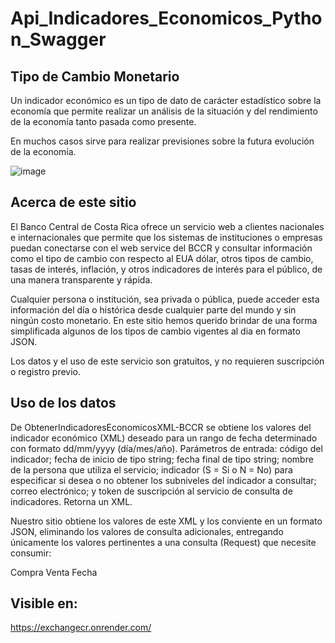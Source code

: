 ﻿# Api_Indicadores_Economicos_Python_Swagger

## Tipo de Cambio Monetario
Un indicador económico es un tipo de dato de carácter estadístico sobre la economía que permite realizar un análisis de la situación y del rendimiento de la economía tanto pasada como presente.

En muchos casos sirve para realizar previsiones sobre la futura evolución de la economía.

![image](https://github.com/user-attachments/assets/8b6afb74-2511-4b5a-b1cf-3d994f506641)


## Acerca de este sitio
El Banco Central de Costa Rica ofrece un servicio web a clientes nacionales e internacionales que permite que los sistemas de instituciones o empresas puedan conectarse con el web service del BCCR y consultar información como el tipo de cambio con respecto al EUA dólar, otros tipos de cambio, tasas de interés, inflación, y otros indicadores de interés para el público, de una manera transparente y rápida.

Cualquier persona o institución, sea privada o pública, puede acceder esta información del día o histórica desde cualquier parte del mundo y sin ningún costo monetario. En este sitio hemos querido brindar de una forma simplificada algunos de los tipos de cambio vigentes al dia en formato JSON.

Los datos y el uso de este servicio son gratuitos, y no requieren suscripción o registro previo.

## Uso de los datos
De ObtenerIndicadoresEconomicosXML-BCCR se obtiene los valores del indicador económico (XML) deseado para un rango de fecha determinado con formato dd/mm/yyyy (día/mes/año). Parámetros de entrada: código del indicador; fecha de inicio de tipo string; fecha final de tipo string; nombre de la persona que utiliza el servicio; indicador (S = Si o N = No) para especificar si desea o no obtener los subniveles del indicador a consultar; correo electrónico; y token de suscripción al servicio de consulta de indicadores. Retorna un XML.

Nuestro sitio obtiene los valores de este XML y los conviente en un formato JSON, eliminando los valores de consulta adicionales, entregando únicamente los valores pertinentes a una consulta (Request) que necesite consumir:

Compra
Venta
Fecha

## Visible en:
https://exchangecr.onrender.com/
